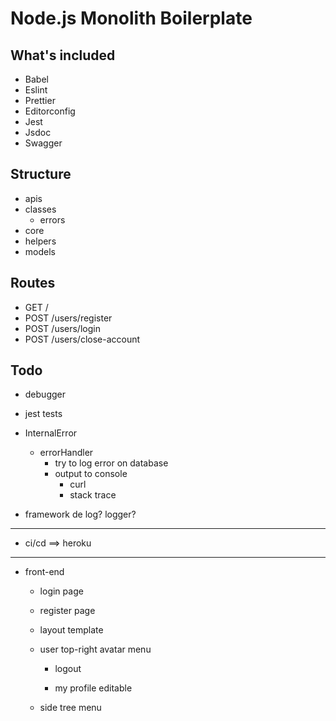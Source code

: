 # Node.js Monolith Boilerplate

## What's included

* Babel
* Eslint
* Prettier
* Editorconfig
* Jest
* Jsdoc
* Swagger

## Structure

* apis
* classes
  - errors
* core
* helpers
* models

## Routes

* GET /
* POST /users/register
* POST /users/login
* POST /users/close-account

## Todo
* debugger

* jest tests

* InternalError
  - errorHandler
    * try to log error on database
    * output to console
      - curl
      - stack trace

* framework de log? logger?

---

* ci/cd  ==> heroku

---

* front-end
  - login page

  - register page

  - layout template

  - user top-right avatar menu

    * logout

    * my profile editable

  - side tree menu
